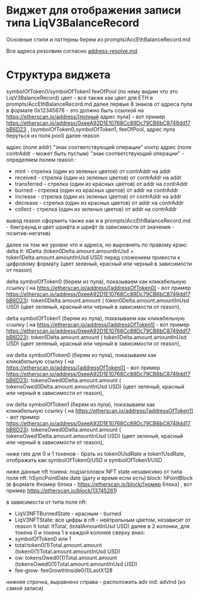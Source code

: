 # Виджет для отображения записи типа LiqV3BalanceRecord

Основные стили и паттерны берем из prompts/AccEthBalanceRecord.md

Все адреса резолвим согласно [address-resolve.md](address-resolve.md)

# Структура виджета

symbolOfToken0/symbolOfToken1 feeOfPool (по нему видим что это LiqV3BalanceRecord) цвет - всё также как цвет для ETH в
prompts/AccEthBalanceRecord.md
далее первые 8 знаков от адреса пула в формате 0x12345678 - это должно быть ссылкой
на https://etherscan.io/address/[полный адрес пула] - вот пример
https://etherscan.io/address/0xeeA92D1E10768Cc89Dc79CB6bC8749dd17bB6D23 , (symbolOfToken0,symbolOfToken1, feeOfPool,
адрес пула беруться из поля pool)
далее reason

адрес (поле addr)  "знак соответствующий операции" контр адрес (поле contrAddr - может быть пустым)
"знак соответствующий операции" - определяем полем reason :

- mint - стрелка (один из зеленых цветов) от contrAddr на addr
- received - стрелка (один из зеленых цветов) от contrAddr на addr
- transferred - стрелка (один из красных цветов) от addr на contrAddr
- burned - стрелка (один из красных цветов) от addr на contrAddr
- increase - стрелка (один из зеленых цветов) от contrAddr на addr
- decrease - стрелка (один из красных цветов) от addr на contrAddr
- collect - стрелка (один из зеленых цветов) от addr на contrAddr

вывод reason оформить также как и в prompts/AccEthBalanceRecord.md - бекграунд и цвет шрифта и шрифт (в зависимости от
значения - позитив-негатив)

далее на том же уровне что и адреса, но выровнять по правому краю:
delta lt: ltDelta (token0Delta.amount.amountInUsd + token1Delta.amount.amountInUsd USD) перед сложением привести к цифровому формату (цвет зеленый, красный или черный в зависимости от reason)

delta symbolOfToken0 (берем из пула), показываем как кликабельную ссылку (
на https://etherscan.io/address/[addressOfToken0] -
вот пример
https://etherscan.io/address/0xeeA92D1E10768Cc89Dc79CB6bC8749dd17bB6D23): token0Delta.amount.amount (
token0Delta.amount.amountInUsd
USD) (цвет зеленый, красный или черный в зависимости от reason),

delta symbolOfToken1 (берем из пула), показываем как кликабельную ссылку (
на https://etherscan.io/address/[addressOfToken1] -
вот пример
https://etherscan.io/address/0xeeA92D1E10768Cc89Dc79CB6bC8749dd17bB6D23): token1Delta.amount.amount (
token1Delta.amount.amountInUsd
USD) (цвет зеленый, красный или черный в зависимости от reason),

ow delta symbolOfToken0 (берем из пула), показываем как кликабельную ссылку (
на https://etherscan.io/address/[addressOfToken0] -
вот пример
https://etherscan.io/address/0xeeA92D1E10768Cc89Dc79CB6bC8749dd17bB6D23): tokensOwed0Delta.amount.amount (
tokensOwed0Delta.amount.amountInUsd
USD) (цвет зеленый, красный или черный в зависимости от reason),

ow delta symbolOfToken1 (берем из пула), показываем как кликабельную ссылку (
на https://etherscan.io/address/[addressOfToken1] -
вот пример
https://etherscan.io/address/0xeeA92D1E10768Cc89Dc79CB6bC8749dd17bB6D23): tokensOwed0Delta.amount.amount (
tokensOwed1Delta.amount.amountInUsd
USD) (цвет зеленый, красный или черный в зависимости от reason),

ниже
rate для 0 и 1 токенов - брать из token0UsdRate и token1UsdRate, отображать как symbolOfToken0/USD и symbolOfToken1/USD

ниже
данные nft токена:
подзаголовок NFT state
независимо от типа поля nft:
hSyncPointDate.date (дату и время если есть)
block: hPointBlock (в формате #номер блока - https://etherscan.io/block/[номер блока] , вот
пример https://etherscan.io/block/13745261)

в зависимости от типа поля nft:

- LiqV3NFTBurnedState - красным - burned
- LiqV3NFTState:
  все цифры в nft - нейтральным цветом, независит от reason
  lt total: ltTotal, (totalAmountInUsd USD)
  далее в 2 колонки, для токена 0 и токена 1
  в каждой колонке сверху вниз:
- symbolOfToken0 или 1
- total:token0(1)Total.amount.amount (token0(1)Total.amount.amountInUsd USD)
- ow: tokensOwed0(1)Total.amount.amount (tokensOwed0(1)Total.amount.amountInUsd USD)
- fee-grow: feeGrowthInside0(1)LastX128

нижняя строчка, выравнено справа - расположить adv ind: advInd (из самой записи)

